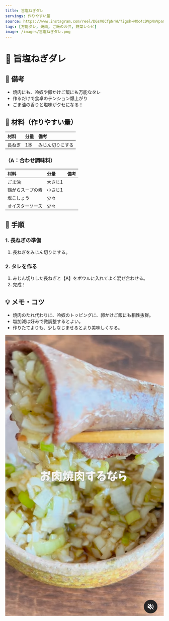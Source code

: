 ```yaml
---
title: 旨塩ねぎダレ
servings: 作りやすい量
source: https://www.instagram.com/reel/DGsV0CfpNnW/?igsh=MXc4cDVpNnVpampweQ==
tags: [万能ダレ, 焼肉, ご飯のお供, 野菜レシピ]
image: /images/旨塩ねぎダレ.png
---
```


# 🍳 旨塩ねぎダレ

## 📝 備考
- 焼肉にも、冷奴や卵かけご飯にも万能なタレ
- 作るだけで食卓のテンション爆上がり
- ごま油の香りと塩味がクセになる！

## 🛒 材料（作りやすい量）
| 材料 | 分量 | 備考 |
|:---|:---|:---|
| 長ねぎ | 1本 | みじん切りにする |

### （A：合わせ調味料）
| 材料 | 分量 | 備考 |
|:---|:---|:---|
| ごま油 | 大さじ1 | |
| 鶏がらスープの素 | 小さじ1 | |
| 塩こしょう | 少々 | |
| オイスターソース | 少々 | |

## 🥣 手順

### 1. 長ねぎの準備
1. 長ねぎをみじん切りにする。

### 2. タレを作る
1. みじん切りした長ねぎと【A】をボウルに入れてよく混ぜ合わせる。
2. 完成！

## 💡 メモ・コツ
- 焼肉のたれ代わりに、冷奴のトッピングに、卵かけご飯にも相性抜群。
- 塩加減は好みで微調整するとよい。
- 作りたてよりも、少しなじませるとより美味しくなる。


![旨塩ねぎダレ](/images/旨塩ねぎダレ.png)